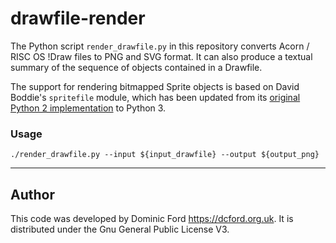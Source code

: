 # drawfile-render

The Python script `render_drawfile.py` in this repository converts Acorn / RISC OS !Draw files to PNG and SVG format. It can also produce a textual summary of the sequence of objects contained in a Drawfile.

The support for rendering bitmapped Sprite objects is based on David Boddie's `spritefile` module, which has been updated from its [original Python 2 implementation](https://gitlab.com/dboddie/spritefile/) to Python 3.

### Usage

```
./render_drawfile.py --input ${input_drawfile} --output ${output_png}
```

---

## Author

This code was developed by Dominic Ford <https://dcford.org.uk>. It is distributed under the Gnu General Public License V3.
